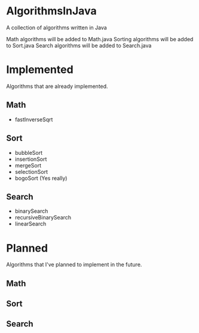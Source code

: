 # AlgorithmsInJava

A collection of algorithms written in Java

Math algorithms will be added to Math.java
Sorting algorithms will be added to Sort.java
Search algorithms will be added to Search.java


# Implemented
Algorithms that are already implemented.
## Math

- fastInverseSqrt

## Sort

- bubbleSort
- insertionSort
- mergeSort
- selectionSort
- bogoSort (Yes really)


## Search

- binarySearch
- recursiveBinarySearch
- linearSearch

# Planned
Algorithms that I've planned to implement in the future.

## Math

## Sort

## Search

